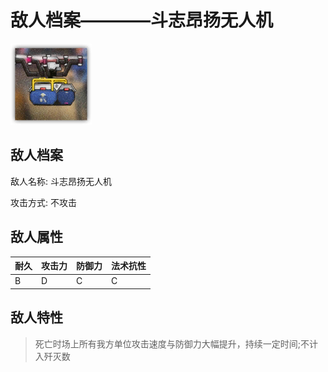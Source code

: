 # 敌人档案————斗志昂扬无人机

![斗志昂扬无人机](./eneIcons/斗志昂扬无人机.png)

## 敌人档案

敌人名称: 斗志昂扬无人机

攻击方式: 不攻击

## 敌人属性

| 耐久      | 攻击力  | 防御力 | 法术抗性 |
|---------|------|-----|------|
| B | D | C | C |

## 敌人特性
> 死亡时场上所有我方单位攻击速度与防御力大幅提升，持续一定时间;不计入歼灭数
